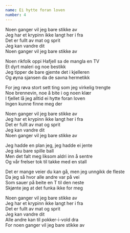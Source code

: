 ```yaml
---
name: Ei hytte foran loven
number: 4
---
```


Noen ganger vil jeg bare stikke av  
Jeg har et krypinn ikke langt her i fra  
Det er fullt av mat og sprit  
Jeg kan vandre dit  
Noen ganger vil jeg bare stikke av

Noen rikfolk oppi Hafjell sa de mangla en TV  
Et dyrt maleri og noe bestikk  
Jeg tipper de bare gjemte det i kjelleren  
Og øyna sjansen da de savna hermetikk

For jeg røva stort sett ting som jeg virkelig trengte  
Noe brennevin, noe å bite i og noen klær  
I fjellet lå jeg alltid ei hytte foran loven  
Ingen kunne finne meg der

Noen ganger vil jeg bare stikke av  
Jeg har et krypinn ikke langt her i fra  
Det er fullt av mat og sprit  
Jeg kan vandre dit  
Noen ganger vil jeg bare stikke av

Jeg hadde en plan jeg, jeg hadde ei jente  
Jeg sku bare spille ball  
Men det falt meg liksom aldri inn å sentre  
Og vår frelser tok til takke med en stall

Det er mange veier du kan gå, men jeg unngikk de fleste  
Da jeg så hvor alle andre var på vei  
Som sauer på beite en T til den neste  
Skjønte jeg at det funka ikke for meg

Noen ganger vil jeg bare stikke av  
Jeg har et krypinn ikke langt her i fra  
Det er fullt av mat og sprit  
Jeg kan vandre dit  
Alle andre kan til pokker-i-vold dra  
For noen ganger vil jeg bare stikke av
